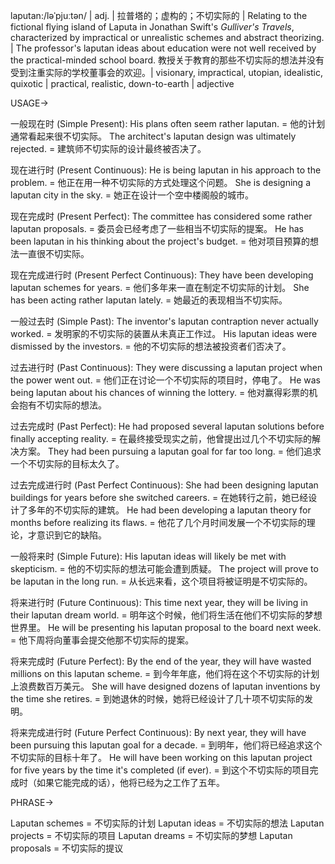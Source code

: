 laputan:/ləˈpjuːtən/ | adj. | 拉普塔的；虚构的；不切实际的 | Relating to the fictional flying island of Laputa in Jonathan Swift's *Gulliver's Travels*, characterized by impractical or unrealistic schemes and abstract theorizing. |  The professor's laputan ideas about education were not well received by the practical-minded school board.  教授关于教育的那些不切实际的想法并没有受到注重实际的学校董事会的欢迎。|  visionary, impractical, utopian, idealistic, quixotic | practical, realistic, down-to-earth | adjective


USAGE->

一般现在时 (Simple Present):
His plans often seem rather laputan. = 他的计划通常看起来很不切实际。
The architect's laputan design was ultimately rejected. =  建筑师不切实际的设计最终被否决了。

现在进行时 (Present Continuous):
He is being laputan in his approach to the problem. = 他正在用一种不切实际的方式处理这个问题。
She is designing a laputan city in the sky. = 她正在设计一个空中楼阁般的城市。

现在完成时 (Present Perfect):
The committee has considered some rather laputan proposals. = 委员会已经考虑了一些相当不切实际的提案。
He has been laputan in his thinking about the project's budget. = 他对项目预算的想法一直很不切实际。


现在完成进行时 (Present Perfect Continuous):
They have been developing laputan schemes for years. = 他们多年来一直在制定不切实际的计划。
She has been acting rather laputan lately. = 她最近的表现相当不切实际。

一般过去时 (Simple Past):
The inventor's laputan contraption never actually worked.  = 发明家的不切实际的装置从未真正工作过。
His laputan ideas were dismissed by the investors. = 他的不切实际的想法被投资者们否决了。

过去进行时 (Past Continuous):
They were discussing a laputan project when the power went out.  =  他们正在讨论一个不切实际的项目时，停电了。
He was being laputan about his chances of winning the lottery. = 他对赢得彩票的机会抱有不切实际的想法。

过去完成时 (Past Perfect):
He had proposed several laputan solutions before finally accepting reality. =  在最终接受现实之前，他曾提出过几个不切实际的解决方案。
They had been pursuing a laputan goal for far too long. =  他们追求一个不切实际的目标太久了。

过去完成进行时 (Past Perfect Continuous):
She had been designing laputan buildings for years before she switched careers. =  在她转行之前，她已经设计了多年的不切实际的建筑。
He had been developing a laputan theory for months before realizing its flaws. = 他花了几个月时间发展一个不切实际的理论，才意识到它的缺陷。

一般将来时 (Simple Future):
His laputan ideas will likely be met with skepticism. = 他的不切实际的想法可能会遭到质疑。
The project will prove to be laputan in the long run. = 从长远来看，这个项目将被证明是不切实际的。

将来进行时 (Future Continuous):
This time next year, they will be living in their laputan dream world. = 明年这个时候，他们将生活在他们不切实际的梦想世界里。
He will be presenting his laputan proposal to the board next week. = 他下周将向董事会提交他那不切实际的提案。


将来完成时 (Future Perfect):
By the end of the year, they will have wasted millions on this laputan scheme. = 到今年年底，他们将在这个不切实际的计划上浪费数百万美元。
She will have designed dozens of laputan inventions by the time she retires. = 到她退休的时候，她将已经设计了几十项不切实际的发明。

将来完成进行时 (Future Perfect Continuous):
By next year, they will have been pursuing this laputan goal for a decade. = 到明年，他们将已经追求这个不切实际的目标十年了。
He will have been working on this laputan project for five years by the time it's completed (if ever). = 到这个不切实际的项目完成时（如果它能完成的话），他将已经为之工作了五年。

PHRASE->

Laputan schemes = 不切实际的计划
Laputan ideas =  不切实际的想法
Laputan projects = 不切实际的项目
Laputan dreams =  不切实际的梦想
Laputan proposals = 不切实际的提议
